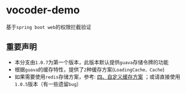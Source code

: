 # vocoder-demo

基于`spring boot web`的权限拦截验证

## 重要声明

* 本分支由`1.0.7`为第一个版本，此版本默认提供`guava`存储令牌的功能
* 根据`guava`的缓存特性，提供了`2`种缓存方案(`LoadingCache、Cache`)
* 如果需要使用`redis`存储方案，参考: [四、自定义缓存方案](#jump) ；或请直接使用`1.0.5`版本（有一些遗留`bug`）
